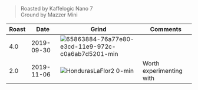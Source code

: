 > Roasted by Kaffelogic Nano 7<br>
> Ground by Mazzer Mini

| Roast | Date       | Grind | Comments |
|-------|------------|-------|----------
| 4.0   | 2019-09-30 | ![65863884-76a77e80-e3cd-11e9-972c-c0a6ab7d5201-min](https://user-images.githubusercontent.com/2862029/68875537-e0a29a00-0767-11ea-89cf-7352ddcb61ae.jpg) | 
| 2.0 | 2019-11-06 | ![HondurasLaFlor2 0-min](https://user-images.githubusercontent.com/2862029/68875133-30349600-0767-11ea-8cae-3dd9a9c3ed62.jpeg) | Worth experimenting with
